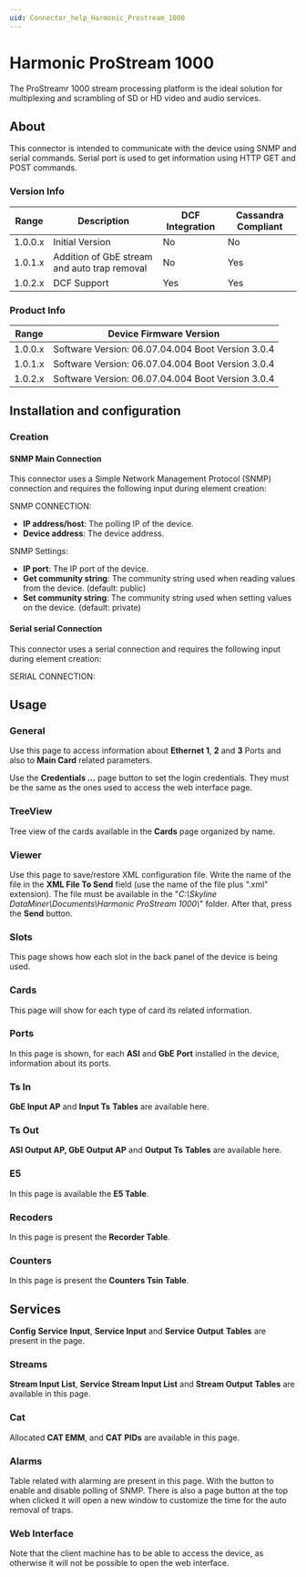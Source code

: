 ```yaml
---
uid: Connector_help_Harmonic_Prostream_1000
---
```


# Harmonic ProStream 1000

The ProStreamr 1000 stream processing platform is the ideal solution for multiplexing and scrambling of SD or HD video and audio services.

## About

This connector is intended to communicate with the device using SNMP and serial commands. Serial port is used to get information using HTTP GET and POST commands.

### Version Info

| **Range** | **Description**                              | **DCF Integration** | **Cassandra Compliant** |
|------------------|----------------------------------------------|---------------------|-------------------------|
| 1.0.0.x          | Initial Version                              | No                  | No                      |
| 1.0.1.x          | Addition of GbE stream and auto trap removal | No                  | Yes                     |
| 1.0.2.x          | DCF Support                                  | Yes                 | Yes                     |

### Product Info

| **Range** | **Device Firmware Version**                       |
|------------------|---------------------------------------------------|
| 1.0.0.x          | Software Version: 06.07.04.004 Boot Version 3.0.4 |
| 1.0.1.x          | Software Version: 06.07.04.004 Boot Version 3.0.4 |
| 1.0.2.x          | Software Version: 06.07.04.004 Boot Version 3.0.4 |

## Installation and configuration

### Creation

#### SNMP Main Connection

This connector uses a Simple Network Management Protocol (SNMP) connection and requires the following input during element creation:

SNMP CONNECTION:

- **IP address/host**: The polling IP of the device.
- **Device address**: The device address.

SNMP Settings:

- **IP port**: The IP port of the device.
- **Get community string**: The community string used when reading values from the device. (default: public)
- **Set community string**: The community string used when setting values on the device. (default: private)

#### Serial serial Connection

This connector uses a serial connection and requires the following input during element creation:

SERIAL CONNECTION:

## Usage

### General

Use this page to access information about **Ethernet 1**, **2** and **3** Ports and also to **Main Card** related parameters.

Use the **Credentials ...** page button to set the login credentials. They must be the same as the ones used to access the web interface page.

### TreeView

Tree view of the cards available in the **Cards** page organized by name.

### Viewer

Use this page to save/restore XML configuration file. Write the name of the file in the **XML File To Send** field (use the name of the file plus ".xml" extension). The file must be available in the "*C:\Skyline DataMiner\Documents\Harmonic ProStream 1000\\*" folder. After that, press the **Send** button.

### Slots

This page shows how each slot in the back panel of the device is being used.

### Cards

This page will show for each type of card its related information.

### Ports

In this page is shown, for each **ASI** and **GbE** **Port** installed in the device, information about its ports.

### Ts In

**GbE Input AP** and **Input Ts** **Tables** are available here.

### Ts Out

**ASI Output AP, GbE Output AP** and **Output Ts** **Tables** are available here.

### E5

In this page is available the **E5 Table**.

### Recoders

In this page is present the **Recorder Table**.

### Counters

In this page is present the **Counters Tsin Table**.

## Services

**Config** **Service** **Input**, **Service Input** and **Service** **Output** **Tables** are present in the page.

### Streams

**Stream Input List**, **Service Stream Input List** and **Stream Output** **Tables** are available in this page.

### Cat

Allocated **CAT EMM**, and **CAT** **PIDs** are available in this page.

### Alarms

Table related with alarming are present in this page. With the button to enable and disable polling of SNMP. There is also a page button at the top when clicked it will open a new window to customize the time for the auto removal of traps.

### Web Interface

Note that the client machine has to be able to access the device, as otherwise it will not be possible to open the web interface.

